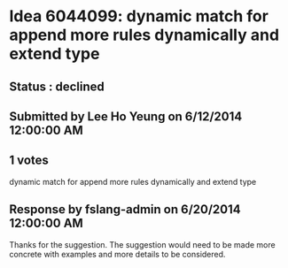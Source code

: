 # Idea 6044099: dynamic match for append more rules dynamically and extend type #

## Status : declined

## Submitted by Lee Ho Yeung on 6/12/2014 12:00:00 AM

## 1 votes

dynamic match for append more rules dynamically and extend type

## Response by fslang-admin on 6/20/2014 12:00:00 AM

Thanks for the suggestion. The suggestion would need to be made more concrete with examples and more details to be considered.

